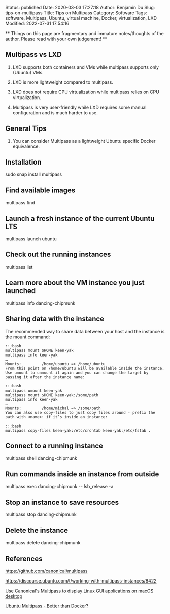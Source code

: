 Status: published
Date: 2020-03-03 17:27:18
Author: Benjamin Du
Slug: tips-on-multipass
Title: Tips on Multipass
Category: Software
Tags: software, Multipass, Ubuntu, virtual machine, Docker, virtualization, LXD
Modified: 2022-07-31 17:54:16

**
Things on this page are fragmentary and immature notes/thoughts of the author.
Please read with your own judgement!
**

## Multipass vs LXD

1. LXD supports both containers and VMs while multipass supports only (Ubuntu) VMs.

2. LXD is more lightweight compared to multipass.

3. LXD does not require CPU virtualization while multipass relies on CPU virtualization.

4. Multipass is very user-friendly 
  while LXD requires some manual configuration and is much harder to use.

## General Tips

1. You can consider Multipass as a lightweight Ubuntu specific Docker equivalence. 

## Installation

sudo snap install multipass

## Find available images

multipass find

## Launch a fresh instance of the current Ubuntu LTS

multipass launch ubuntu

## Check out the running instances

multipass list

## Learn more about the VM instance you just launched

multipass info dancing-chipmunk

## Sharing data with the instance

The recommended way to share data between your host and the instance is the mount command:

    :::bash
    multipass mount $HOME keen-yak
    multipass info keen-yak
    …
    Mounts:         /home/ubuntu => /home/ubuntu
    From this point on /home/ubuntu will be available inside the instance. Use umount to unmount it again and you can change the target by passing it after the instance name:

    :::bash
    multipass umount keen-yak
    multipass mount $HOME keen-yak:/some/path
    multipass info keen-yak                
    …
    Mounts:         /home/michal => /some/path
    You can also use copy-files to just copy files around - prefix the path with <name>: if it’s inside an instance:

    :::bash
    multipass copy-files keen-yak:/etc/crontab keen-yak:/etc/fstab .

## Connect to a running instance

multipass shell dancing-chipmunk

## Run commands inside an instance from outside

multipass exec dancing-chipmunk -- lsb_release -a

## Stop an instance to save resources

multipass stop dancing-chipmunk

## Delete the instance
multipass delete dancing-chipmunk

## References

https://github.com/canonical/multipass

https://discourse.ubuntu.com/t/working-with-multipass-instances/8422

[Use Canonical's Multipass to display Linux GUI applications on macOS desktop](https://techsparx.com/linux/multipass/display-gui-on-mac.html)

[Ubuntu Multipass - Better than Docker?](https://www.freshbrewed.science/ubuntu-multipass-better-than-docker/index.html)

